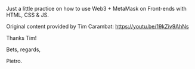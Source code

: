 Just a little practice on how to use Web3 + MetaMask on Front-ends with HTML,
CSS & JS.

Original content provided by Tim Carambat: https://youtu.be/19kZiv9AhNs

Thanks Tim!

Bets, regards,

Pietro.
